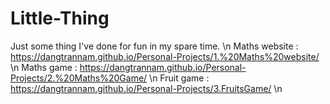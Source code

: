 # Little-Thing
Just some thing I've done for fun in my spare time. \n
Maths website : https://dangtrannam.github.io/Personal-Projects/1.%20Maths%20website/  \n
Maths game : https://dangtrannam.github.io/Personal-Projects/2.%20Maths%20Game/ \n
Fruit game : https://dangtrannam.github.io/Personal-Projects/3.FruitsGame/ \n
